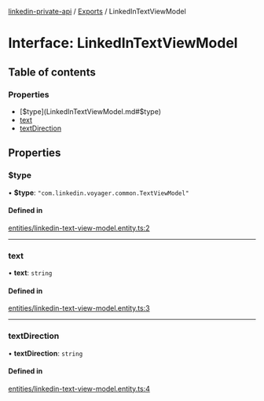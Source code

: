 [linkedin-private-api](../README.md) / [Exports](../modules.md) / LinkedInTextViewModel

# Interface: LinkedInTextViewModel

## Table of contents

### Properties

- [$type](LinkedInTextViewModel.md#$type)
- [text](LinkedInTextViewModel.md#text)
- [textDirection](LinkedInTextViewModel.md#textdirection)

## Properties

### $type

• **$type**: ``"com.linkedin.voyager.common.TextViewModel"``

#### Defined in

[entities/linkedin-text-view-model.entity.ts:2](https://github.com/SkyberSolutions/linkedin-private-api/blob/2fe9e6a/src/entities/linkedin-text-view-model.entity.ts#L2)

___

### text

• **text**: `string`

#### Defined in

[entities/linkedin-text-view-model.entity.ts:3](https://github.com/SkyberSolutions/linkedin-private-api/blob/2fe9e6a/src/entities/linkedin-text-view-model.entity.ts#L3)

___

### textDirection

• **textDirection**: `string`

#### Defined in

[entities/linkedin-text-view-model.entity.ts:4](https://github.com/SkyberSolutions/linkedin-private-api/blob/2fe9e6a/src/entities/linkedin-text-view-model.entity.ts#L4)
